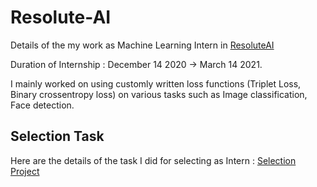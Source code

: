 # Resolute-AI
Details of the my work as Machine Learning Intern in [ResoluteAI](https://resoluteai.in/)

Duration of Internship : December 14 2020 -> March 14 2021.

I mainly worked on using customly written loss functions (Triplet Loss, Binary crossentropy loss) on various tasks such as Image classification, Face detection.

## Selection Task
Here are the details of the task I did for selecting as Intern : [Selection Project](https://github.com/shanmukh05/Resolute-AI/tree/main/selection_project)

